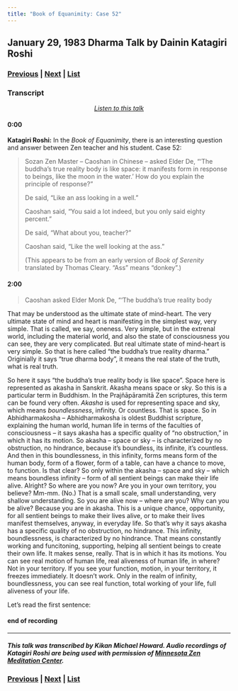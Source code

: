 ```yaml
---
title: "Book of Equanimity: Case 52"
---
```

## January 29, 1983 Dharma Talk by Dainin Katagiri Roshi

### [Previous](1983-01-19-Blue-Cliff-Record-Case-39-Talk-2) | [Next](1983-02-02-Blue-Cliff-Record-Case-40-Talk-2) | [List](list#1983)

### Transcript

<p align="center" style="font-style: italic">
<a href="https://www.mnzencenter.org/the-dainin-katagiri-audio-archive/book-of-equanimity-case-52" target="_blank">Listen to this talk</a>
</p>

#### 0:00

**Katagiri Roshi:** In the *Book of Equanimity*, there is an interesting question and answer between Zen teacher and his student. Case 52: 

> Sozan Zen Master – Caoshan in Chinese – asked Elder De, “‘The buddha’s true reality body is like space: it manifests form in response to beings, like the moon in the water.’ How do you explain the principle of response?”
> 
> De said, “Like an ass looking in a well.”
> 
> Caoshan said, “You said a lot indeed, but you only said eighty percent.”
> 
> De said, “What about you, teacher?”
>
> Caoshan said, “Like the well looking at the ass.”
> 
> (This appears to be from an early version of *Book of Serenity* translated by Thomas Cleary. “Ass” means “donkey”.)

#### 2:00

> Caoshan asked Elder Monk De, “‘The buddha’s true reality body 

That may be understood as the ultimate state of mind-heart. The very ultimate state of mind and heart is manifesting in the simplest way, very simple. That is called, we say, oneness. Very simple, but in the extrenal world, including the material world, and also the state of consciousness you can see, they are very complicated. But real ultimate state of mind-heart is very simple. So that is here called “the buddha’s true reality dharma.” Originially it says “true dharma body”, it means the real state of the truth, what is real truth. 

So here it says “the buddha’s true reality body is like space”. Space here is represented as akasha in Sanskrit. Akasha means space or sky. So this is a particular term in Buddhism. In the Prajñāpāramitā Zen scriptures, this term can be found very often. *Akasha* is used for representing space and sky, which means *boundlessness*, infinity. Or countless. That is space. So in Abhidharmakosha – Abhidharmakosha is oldest Buddhist scripture, explaining the human world, human life in terms of the faculties of consciousness – it says akasha has a specific quality of “no obstruction,” in which it has its motion. So akasha – space or sky – is characterized by no obstruction, no hindrance, because it’s boundless, its infinite, it’s countless. And then in this boundlessness, in this infinity, forms means form of the human body, form of a flower, form of a table, can have a chance to move, to function. Is that clear? So only within the akasha – space and sky – which means boundless infinity – form of all sentient beings can make their life alive. Alright? So where are you now? Are you in your own territory, you believe? Mm-mm. (No.) That is a small scale, small understanding, very shallow understanding. So you are alive now – where are you? Why can you be alive? Because you are in akasha. This is a unique chance, opportunity, for all sentient beings to make their lives alive, or to make their lives manifest themselves, anyway, in everyday life. So that’s why it says akasha has a specific quality of no obstruction, no hindrance. This infinity, boundlessness, is characterized by no hindrance. That means constantly working and funcitoning, supporting, helping all sentient beings to create their own life. It makes sense, really. That is in which it has its motions. You can see real motion of human life, real aliveness of human life, in where? Not in your territory. If you see your function, motion, in your territory, it freezes immediately. It doesn’t work. Only in the realm of infinity, boundlessness, you can see real function, total working of your life, full aliveness of your life. 

Let’s read the first sentence: 












#### end of recording

---

#### *This talk was transcribed by Kikan Michael Howard. Audio recordings of Katagiri Roshi are being used with permission of [Minnesota Zen Meditation Center](https://www.mnzencenter.org/katagiri-project.html).*

### [Previous](1983-01-19-Blue-Cliff-Record-Case-39-Talk-2) | [Next](1983-02-02-Blue-Cliff-Record-Case-40-Talk-2) | [List](list#1983)

